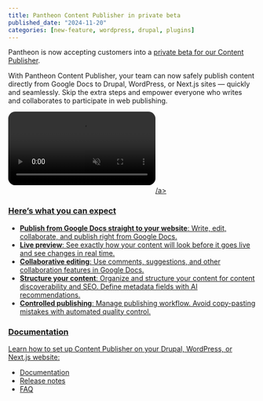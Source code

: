 ```yaml
---
title: Pantheon Content Publisher in private beta
published_date: "2024-11-20"
categories: [new-feature, wordpress, drupal, plugins]
---
```



Pantheon is now accepting customers into a [private beta for our Content Publisher](https://pantheon.io/platform/content-publisher).

With Pantheon Content Publisher, your team can now safely publish content directly from Google Docs to Drupal, WordPress, or Next.js sites — quickly and seamlessly. Skip the extra steps and empower everyone who writes and collaborates to participate in web publishing.

<a href="https://pantheon.io/blog/introducing-pantheon-content-publisher"><video style="border-radius:0.9rem;height:auto;margin-bottom:1rem;max-width:100%;" loop="true" muted="true" autoplay="true" playsinline="true">
<source src="https://cdn.bfldr.com/MEM5087K/at/bkj79gvbv3fp3xb7vmn8638/platformoverview_featurestab_2400x1080-Web-ContentPublisher-Video-01-whitebg.webm" type="video/webm" />
<source src="https://cdn.bfldr.com/MEM5087K/as/9rb7wjp6g8wqprx6wj9kxcv/Content_Publisher_animation_batch_1?position=4" type="video/mp4" />
  Your browser does not support the video tag.
</video>/a>

### Here’s what you can expect

- **Publish from Google Docs straight to your website**: Write, edit, collaborate, and publish right from Google Docs.
- **Live preview**: See exactly how your content will look before it goes live and see changes in real time.
- **Collaborative editing**: Use comments, suggestions, and other collaboration features in Google Docs.
- **Structure your content**: Organize and structure your content for content discoverability and SEO. Define metadata fields with AI recommendations.
- **Controlled publishing**: Manage publishing workflow. Avoid copy-pasting mistakes with automated quality control.

### Documentation

Learn how to set up Content Publisher on your Drupal, WordPress, or Next.js website:

- [Documentation](https://pcc.pantheon.io/docs)
- [Release notes](https://pcc.pantheon.io/docs/release-notes)
- [FAQ](https://pcc.pantheon.io/docs/faq)
